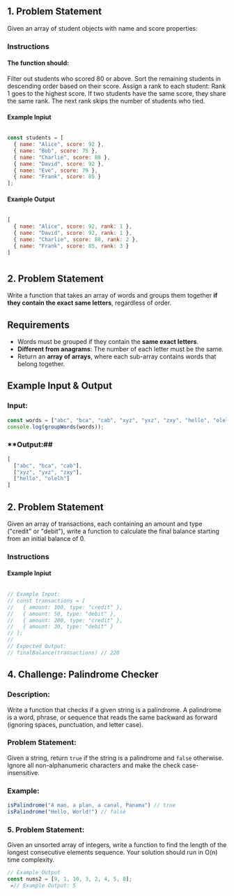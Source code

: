 ## 1. Problem Statement
Given an array of student objects with name and score properties:

### Instructions

#### The function should:
Filter out students who scored 80 or above.
Sort the remaining students in descending order based on their score.
Assign a rank to each student:
Rank 1 goes to the highest score.
If two students have the same score, they share the same rank.
The next rank skips the number of students who tied.
#### Example Inpiut
```javascript

const students = [
  { name: "Alice", score: 92 },
  { name: "Bob", score: 75 },
  { name: "Charlie", score: 88 },
  { name: "David", score: 92 },
  { name: "Eve", score: 79 },
  { name: "Frank", score: 85 }
];
```
#### Example Output
```javascript

[
  { name: "Alice", score: 92, rank: 1 },
  { name: "David", score: 92, rank: 1 },
  { name: "Charlie", score: 88, rank: 2 },
  { name: "Frank", score: 85, rank: 3 }
]
```


#

## 2. **Problem Statement** 
Write a function that takes an array of words and groups them together **if they contain the exact same letters**, regardless of order.  

## **Requirements**  
- Words must be grouped if they contain the **same exact letters**.  
- **Different from anagrams**: The number of each letter must be the same.  
- Return an **array of arrays**, where each sub-array contains words that belong together.  

## **Example Input & Output**  

### **Input:**  
```javascript
const words = ["abc", "bca", "cab", "xyz", "yxz", "zxy", "hello", "olelh"];
console.log(groupWords(words));
```
### **Output:##

```javascript
[
  ["abc", "bca", "cab"],
  ["xyz", "yxz", "zxy"],
  ["hello", "olelh"]
]
```

## 2. Problem Statement
Given an array of transactions, each containing an amount and type ("credit" or "debit"),
write a function to calculate the final balance starting from an initial balance of 0.

### Instructions

#### Example Inpiut
```javascript

// Example Input:
// const transactions = [
//   { amount: 100, type: "credit" },
//   { amount: 50, type: "debit" },
//   { amount: 200, type: "credit" },
//   { amount: 30, type: "debit" }
// ];
//
// Expected Output:
// finalBalance(transactions) // 220

```

## 4. Challenge: **Palindrome Checker**

### Description:
Write a function that checks if a given string is a palindrome. A palindrome is a word, phrase, or sequence that reads the same backward as forward (ignoring spaces, punctuation, and letter case).

### Problem Statement:
Given a string, return `true` if the string is a palindrome and `false` otherwise. Ignore all non-alphanumeric characters and make the check case-insensitive.

### Example:
```js
isPalindrome("A man, a plan, a canal, Panama") // true
isPalindrome("Hello, World!") // false
```
### 5. Problem Statement: 
Given an unsorted array of integers, 
write a function to find the length of the longest consecutive elements sequence.
Your solution should run in O(n) time complexity.

```javascript
// Example Output
const nums2 = [9, 1, 10, 3, 2, 4, 5, 8];
 =// Example Output: 5
```

